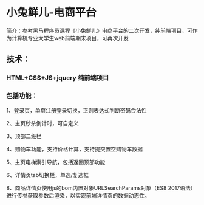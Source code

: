 #  小兔鲜儿-电商平台

简介：参考黑马程序员课程《小兔鲜儿》电商平台的二次开发，纯前端项目，可作为计算机专业大学生web前端期末项目，可再次开发

##  技术：

### HTML+CSS+JS+jquery 纯前端项目

### 包括功能：

1、登录页，单页注册登录切换，正则表达式判断密码合法性

2、主页秒杀倒计时，可自定义

3、顶部二级栏

4、购物车功能，支持价格计算，支持提交置空购物车数据

5、主页电梯索引导航，包括返回顶部功能

6、详情页tab切换栏，单选/复选框

8、商品详情页使用js的bom内置对象URLSearchParams对象（ES8 2017语法）进行传参获取参数后渲染，以实现前端详情页的数据动态性。

